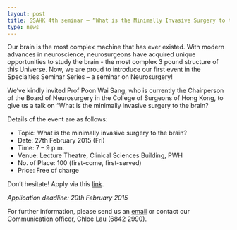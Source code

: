 ```yaml
---
layout: post
title: SSAHK 4th seminar – “What is the Minimally Invasive Surgery to the Brain?”
type: news
---
```

Our brain is the most complex machine that has ever existed. With modern advances in neuroscience, neurosurgeons have acquired unique opportunities to study the brain - the most complex 3 pound structure of this Universe. Now, we are proud to introduce our first event in the Specialties Seminar Series – a seminar on Neurosurgery!

We’ve kindly invited Prof Poon Wai Sang, who is currently the Chairperson of the Board of Neurosurgery in the College of Surgeons of Hong Kong, to give us a talk on “What is the minimally invasive surgery to the brain?

Details of the event are as follows:

- Topic: What is the minimally invasive surgery to the brain?
- Date: 27th February 2015 (Fri)
- Time: 7 – 9 p.m.
- Venue: Lecture Theatre, Clinical Sciences Building, PWH
- No. of Place: 100 (first-come, first-served)
- Price: Free of charge

Don’t hesitate! Apply via this [link](https://docs.google.com/forms/d/1zxYRSNPLiC7kdDRMJtyAEjkxwPNdh7zq2ypYdpXpMWM/viewform).

_Application deadline: 20th February 2015_

For further information, please send us an [email](info@ssahk.org) or contact our Communication officer, Chloe Lau (6842 2990).